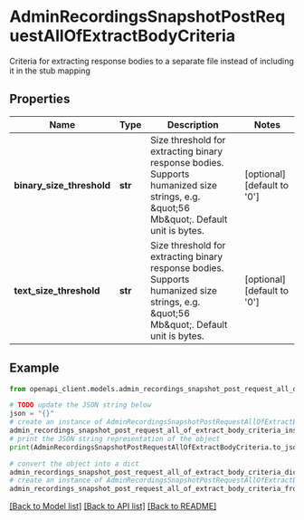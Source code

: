 # AdminRecordingsSnapshotPostRequestAllOfExtractBodyCriteria

Criteria for extracting response bodies to a separate file instead of including it in the stub mapping

## Properties

Name | Type | Description | Notes
------------ | ------------- | ------------- | -------------
**binary_size_threshold** | **str** | Size threshold for extracting binary response bodies. Supports humanized size strings, e.g. \&quot;56 Mb\&quot;. Default unit is bytes. | [optional] [default to '0']
**text_size_threshold** | **str** | Size threshold for extracting binary response bodies. Supports humanized size strings, e.g. \&quot;56 Mb\&quot;. Default unit is bytes. | [optional] [default to '0']

## Example

```python
from openapi_client.models.admin_recordings_snapshot_post_request_all_of_extract_body_criteria import AdminRecordingsSnapshotPostRequestAllOfExtractBodyCriteria

# TODO update the JSON string below
json = "{}"
# create an instance of AdminRecordingsSnapshotPostRequestAllOfExtractBodyCriteria from a JSON string
admin_recordings_snapshot_post_request_all_of_extract_body_criteria_instance = AdminRecordingsSnapshotPostRequestAllOfExtractBodyCriteria.from_json(json)
# print the JSON string representation of the object
print(AdminRecordingsSnapshotPostRequestAllOfExtractBodyCriteria.to_json())

# convert the object into a dict
admin_recordings_snapshot_post_request_all_of_extract_body_criteria_dict = admin_recordings_snapshot_post_request_all_of_extract_body_criteria_instance.to_dict()
# create an instance of AdminRecordingsSnapshotPostRequestAllOfExtractBodyCriteria from a dict
admin_recordings_snapshot_post_request_all_of_extract_body_criteria_from_dict = AdminRecordingsSnapshotPostRequestAllOfExtractBodyCriteria.from_dict(admin_recordings_snapshot_post_request_all_of_extract_body_criteria_dict)
```
[[Back to Model list]](../README.md#documentation-for-models) [[Back to API list]](../README.md#documentation-for-api-endpoints) [[Back to README]](../README.md)


